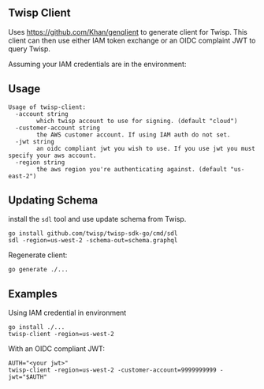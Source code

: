 Twisp Client
------------

Uses https://github.com/Khan/genqlient to generate client for Twisp.  This client can then use either IAM token exchange or an OIDC complaint JWT to query Twisp.

Assuming your IAM credentials are in the environment:


## Usage

```
Usage of twisp-client:
  -account string
    	which twisp account to use for signing. (default "cloud")
  -customer-account string
    	the AWS customer account. If using IAM auth do not set.
  -jwt string
    	an oidc compliant jwt you wish to use. If you use jwt you must specify your aws account.
  -region string
    	the aws region you're authenticating against. (default "us-east-2")
```

## Updating Schema

install the `sdl` tool and use update schema from Twisp.
```
go install github.com/twisp/twisp-sdk-go/cmd/sdl
sdl -region=us-west-2 -schema-out=schema.graphql
```

Regenerate client:
```
go generate ./...
```

## Examples

Using IAM credential in environment
```
go install ./...
twisp-client -region=us-west-2
```

With an OIDC compliant JWT:

```
AUTH="<your jwt>"
twisp-client -region=us-west-2 -customer-account=9999999999 -jwt="$AUTH"
```
